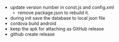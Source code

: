 - update version number in const.js and config.xml
	- remove package.json to rebuild it.
- during init save the database to local json file
- cordova build android 
- keep the apk for attaching as GitHub release
- github create release
